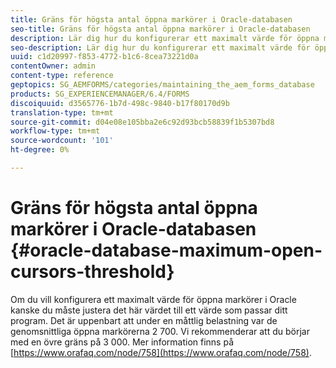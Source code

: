 ```yaml
---
title: Gräns för högsta antal öppna markörer i Oracle-databasen
seo-title: Gräns för högsta antal öppna markörer i Oracle-databasen
description: Lär dig hur du konfigurerar ett maximalt värde för öppna markörer i Oracle.
seo-description: Lär dig hur du konfigurerar ett maximalt värde för öppna markörer i Oracle.
uuid: c1d20997-f853-4772-b1c6-8cea73221d0a
contentOwner: admin
content-type: reference
geptopics: SG_AEMFORMS/categories/maintaining_the_aem_forms_database
products: SG_EXPERIENCEMANAGER/6.4/FORMS
discoiquuid: d3565776-1b7d-498c-9840-b17f80170d9b
translation-type: tm+mt
source-git-commit: d04e08e105bba2e6c92d93bcb58839f1b5307bd8
workflow-type: tm+mt
source-wordcount: '101'
ht-degree: 0%

---
```



# Gräns för högsta antal öppna markörer i Oracle-databasen {#oracle-database-maximum-open-cursors-threshold}

Om du vill konfigurera ett maximalt värde för öppna markörer i Oracle kanske du måste justera det här värdet till ett värde som passar ditt program. Det är uppenbart att under en måttlig belastning var de genomsnittliga öppna markörerna 2 700. Vi rekommenderar att du börjar med en övre gräns på 3 000. Mer information finns på [https://www.orafaq.com/node/758](https://www.orafaq.com/node/758).

